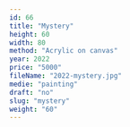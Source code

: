 ```yaml
---
id: 66
title: "Mystery"
height: 60
width: 80
method: "Acrylic on canvas"
year: 2022
price: "5000"
fileName: "2022-mystery.jpg"
medie: "painting"
draft: "no"
slug: "mystery"
weight: "60"
---
```

